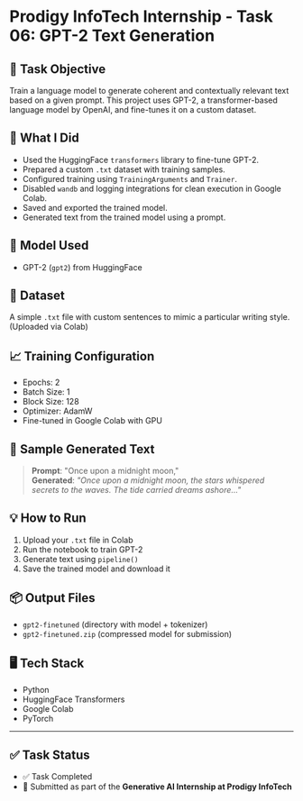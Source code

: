 # Prodigy InfoTech Internship - Task 06: GPT-2 Text Generation

## 📌 Task Objective

Train a language model to generate coherent and contextually relevant text based on a given prompt. This project uses GPT-2, a transformer-based language model by OpenAI, and fine-tunes it on a custom dataset.

## 🚀 What I Did

- Used the HuggingFace `transformers` library to fine-tune GPT-2.
- Prepared a custom `.txt` dataset with training samples.
- Configured training using `TrainingArguments` and `Trainer`.
- Disabled `wandb` and logging integrations for clean execution in Google Colab.
- Saved and exported the trained model.
- Generated text from the trained model using a prompt.

## 🧠 Model Used

- GPT-2 (`gpt2`) from HuggingFace

## 📁 Dataset

A simple `.txt` file with custom sentences to mimic a particular writing style. (Uploaded via Colab)

## 📈 Training Configuration

- Epochs: 2
- Batch Size: 1
- Block Size: 128
- Optimizer: AdamW
- Fine-tuned in Google Colab with GPU

## 💬 Sample Generated Text

> **Prompt**: "Once upon a midnight moon,"  
> **Generated**: _"Once upon a midnight moon, the stars whispered secrets to the waves. The tide carried dreams ashore..."_

## 💡 How to Run

1. Upload your `.txt` file in Colab
2. Run the notebook to train GPT-2
3. Generate text using `pipeline()`
4. Save the trained model and download it

## 📦 Output Files

- `gpt2-finetuned` (directory with model + tokenizer)
- `gpt2-finetuned.zip` (compressed model for submission)

## 🖥️ Tech Stack

- Python
- HuggingFace Transformers
- Google Colab
- PyTorch

---

## ✅ Task Status

- ✅ Task Completed
- 🔁 Submitted as part of the **Generative AI Internship at Prodigy InfoTech**

